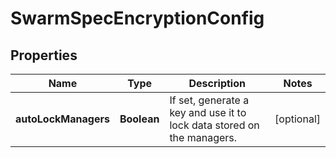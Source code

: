 
# SwarmSpecEncryptionConfig

## Properties
Name | Type | Description | Notes
------------ | ------------- | ------------- | -------------
**autoLockManagers** | **Boolean** | If set, generate a key and use it to lock data stored on the managers.  |  [optional]



